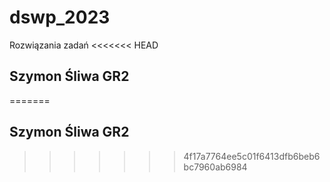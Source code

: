 # dswp_2023
Rozwiązania zadań
<<<<<<< HEAD
## Szymon Śliwa GR2
=======
## Szymon Śliwa GR2
>>>>>>> 4f17a7764ee5c01f6413dfb6beb6bc7960ab6984
